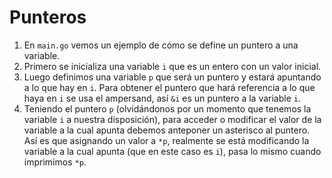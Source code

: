 # Punteros  

1. En `main.go` vemos un ejemplo de cómo se define un puntero a una variable.  
2. Primero se inicializa una variable `i` que es un entero con un valor inicial.  
3. Luego definimos una variable `p` que será un puntero y estará apuntando a lo que hay en `i`. Para obtener el puntero que hará referencia a lo que haya en `i` se usa el ampersand, así `&i` es un puntero a la variable `i`.  
4. Teniendo el puntero `p` (olvidándonos por un momento que tenemos la variable `i` a nuestra disposición), para acceder o modificar el valor de la variable a la cual apunta debemos anteponer un asterisco al puntero. Así es que asignando un valor a `*p`, realmente se está modificando la variable a la cual apunta (que en este caso es `i`), pasa lo mismo cuando imprimimos `*p`.  
